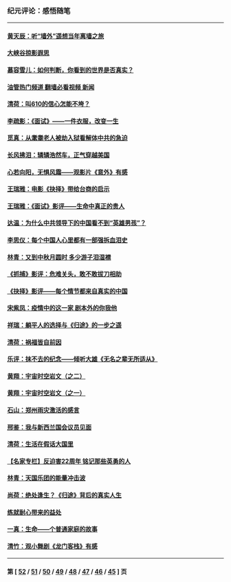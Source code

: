 ### 纪元评论：感悟随笔
---
#### [黄天辰：听“墙外”遥想当年离墙之旅](../../pages/nsc1035/n13377229.md?11160330) 
#### [大峡谷掠影遐思](../../pages/nsc1035/n13354743.md?11160330) 
#### [慕容雪儿：如何判断，你看到的世界是否真实？](../../pages/nsc1035/n13332569.md?11160330) 
#### [油管热门频道 翻墙必看视频 新闻](ok?11160330)
#### [清荷：叫610的信心怎能不垮？](../../pages/nsc1035/n13304848.md?11160330) 
#### [李疏影：《面试》——一件衣服，改变一生](../../pages/nsc1035/n13292494.md?11160330) 
#### [觅真：从耄耋老人被劫入狱看解体中共的急迫](../../pages/nsc1035/n13284545.md?11160330) 
#### [长风拂泪：辚辚浩然车，正气穿越美国](../../pages/nsc1035/n13284280.md?11160330) 
#### [心若向阳，无惧风霜——观影片《意外》有感](../../pages/nsc1035/n13275318.md?11160330) 
#### [王瑞雅：电影《抉择》带给台商的启示](../../pages/nsc1035/n13274064.md?11160330) 
#### [王瑞雅：《面试》影评——生命中真正的贵人](../../pages/nsc1035/n13260528.md?11160330) 
#### [达温：为什么中共领导下的中国看不到“英雄男孩”？](../../pages/nsc1035/n13257099.md?11160330) 
#### [李思仪：每个中国人心里都有一部强拆血泪史](../../pages/nsc1035/n13249632.md?11160330) 
#### [林青：又到中秋月圆时 多少游子泪湿襟](../../pages/nsc1035/n13245916.md?11160330) 
#### [《抓捕》影评：危难关头，敢不敢拔刀相助](../../pages/nsc1035/n13244251.md?11160330) 
#### [《抉择》影评——每个情节都来自真实的中国](../../pages/nsc1035/n13242564.md?11160330) 
#### [宋紫凤：疫情中的这一家 剧本外的你我他](../../pages/nsc1035/n13242358.md?11160330) 
#### [祥瑞：躺平人的选择与《归途》的一步之遥](../../pages/nsc1035/n13213201.md?11160330) 
#### [清荷：祸福皆自前因](../../pages/nsc1035/n13213177.md?11160330) 
#### [乐评：抹不去的纪念——倾听大雄《无名之辈无所适从》](../../pages/nsc1035/n13163359.md?11160330) 
#### [黄翔：宇宙时空岩文（之二）](../../pages/nsc1035/n13141116.md?11160330) 
#### [黄翔：宇宙时空岩文（之一）](../../pages/nsc1035/n13140355.md?11160330) 
#### [石山：郑州雨灾激活的感言](../../pages/nsc1035/n13135372.md?11160330) 
#### [邢鉴：我与新西兰国会议员见面](../../pages/nsc1035/n13111626.md?11160330) 
#### [清荷：生活在假话大国里](../../pages/nsc1035/n13103916.md?11160330) 
#### [【名家专栏】反迫害22周年 铭记那些英勇的人](../../pages/nsc1035/n13102771.md?11160330) 
#### [林青：天国乐团的能量冲击波](../../pages/nsc1035/n13099634.md?11160330) 
#### [尚荷：绝处逢生？《归途》背后的真实人生](../../pages/nsc1035/n13099470.md?11160330) 
#### [练就耐心带来的益处](../../pages/nsc1035/n13081876.md?11160330) 
#### [一真：生命——个普通家庭的故事](../../pages/nsc1035/n13075782.md?11160330) 
#### [清竹：观小舞剧《龙门客栈》有感](../../pages/nsc1035/n13069850.md?11160330) 

---
#### 第 [ [52](./52.md?11160330) / [51](./51.md?11160330) / [50](./50.md?11160330) / [49](./49.md?11160330) / [48](./48.md?11160330) / [47](./47.md?11160330) / [46](./46.md?11160330) / [45](./45.md?11160330) ] 页
